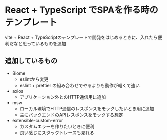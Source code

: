 # React + TypeScript でSPAを作る時のテンプレート

vite + React + TypeScriptのテンプレートで開発をはじめるときに、入れたら便利だなと思っているものを追加  

## 追加しているもの

- Biome
  - eslintから変更
  - eslint + prettier の組み合わせでやるよりも動作が軽くて速い
- axios
  - アプリケーション外とのHTTP通信用に追加
- msw
  - ローカル環境でHTTP通信のレスポンスをモックしたいとき用に追加
  - 主にバックエンドのAPIレスポンスをモックする想定
- extensible-custom-error
  - カスタムエラーを作りたいときに便利
  - 良い感じにスタックトレースも見れる
